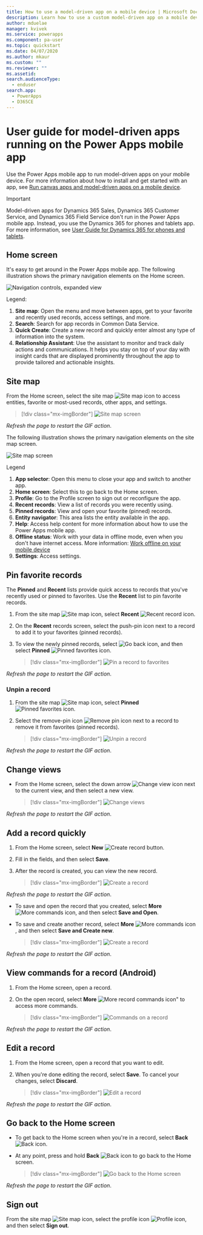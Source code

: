 ```yaml
---
title: How to use a model-driven app on a mobile device | Microsoft Docs
description: Learn how to use a custom model-driven app on a mobile device.
author: mduelae
manager: kvivek
ms.service: powerapps
ms.component: pa-user
ms.topic: quickstart
ms.date: 04/07/2020
ms.author: mkaur
ms.custom: ""
ms.reviewer: ""
ms.assetid: 
search.audienceType: 
  - enduser
search.app: 
  - PowerApps
  - D365CE
---
```

# User guide for model-driven apps running on the Power Apps mobile app

Use the Power Apps mobile app to run model-driven apps on your mobile device. For more information about how to install and get started with an app, see [Run canvas apps and model-driven apps on a mobile device](run-canvas-and-model-apps-on-mobile.md).

> [!IMPORTANT]
> Model-driven apps for Dynamics 365 Sales, Dynamics 365 Customer Service, and Dynamics 365 Field Service<!--For sure this list doesn't include Dynamics 365 Marketing, and Dynamics 365 Project Service Automation? That's the list of model-driven apps according to the Dynamics Style Guide.--> don't run in the Power Apps mobile app. Instead, you use the Dynamics 365 for phones and tablets app. For more information, see [User Guide for Dynamics 365 for phones and tablets](https://docs.microsoft.com/dynamics365/mobile-app/dynamics-365-phones-tablets-users-guide).

## Home screen 

It's easy to get around in the Power Apps mobile app. The following illustration shows the primary navigation elements on the Home screen. 

![Navigation controls, expanded view](media/home_screen_iphone.png "Navigation controls, expanded view")

Legend:

1. **Site map**: Open the menu and move between apps, get to your favorite and recently used records, access settings, and more.
2. **Search**: Search for app records in Common Data Service.
3. **Quick Create**: Create a new record and quickly enter almost any type of information into the system.
4. **Relationship Assistant**: Use the assistant to monitor and track daily actions and communications. It helps you stay on top of your day with insight cards that are displayed prominently throughout the app to provide tailored and actionable insights.

## Site map 

From the Home screen, select the site map ![Site map icon](media/pa_mobile_sitemap_icon.png "Site map icon") to access entities, favorite or most-used records, other apps, and settings.

 
   > [!div class="mx-imgBorder"]
   > ![Site map screen](media/go_to_sitemap_iphone.gif "This image demonstrates how to get to the site map screen")
   
 *Refresh the page to restart the GIF action*.

The following illustration shows the primary navigation elements on the site map screen. 

![Site map screen](media/site_map_iphone.png "Site map screen")

Legend

1. **App selector**: Open this menu to close your app and switch to another app.
2. **Home screen**: Select this to go back to the Home screen.
3. **Profile**: Go to the Profile screen to sign out or reconfigure the app. 
4. **Recent records**: View a list of records you were recently using. 
5. **Pinned records**: View and open your favorite (pinned) records. 
6. **Entity navigator**: This area lists the entity available in the app.
7. **Help**: Access help content for more information about how to use the Power Apps mobile app.
8. **Offline status**: Work with your data in offline mode, even when you don't have internet access. More information: [Work offline on your mobile device](https://docs.microsoft.com/dynamics365/mobile-app/work-in-offline-mode)
9. **Settings**: Access settings.

## Pin favorite records

The **Pinned** and **Recent** lists provide quick access to records that you've recently used or pinned to favorites. Use the **Recent** list to pin favorite records.  

1. From the site map ![Site map icon](media/pa_mobile_sitemap_icon.png "Site map icon"), select **Recent** ![Recent record icon](media/pa_mobile_recent_icon.png "Recent records icon").

2. On the **Recent** records screen, select the push-pin icon next to a record to add it to your favorites (pinned records).

3. To view the newly pinned records, select ![Go back icon](media/mobile_go_back_icon.png "Go back icon"), and then select **Pinned** ![Pinned favorites icon](media/mobile_pinned_favs_icon.png "Pinned favorites icon").


   > [!div class="mx-imgBorder"]
   > ![Pin a record to favorites](media/pin_favs.gif "This image demonstrates how to pin favorite records")
   
*Refresh the page to restart the GIF action*.

### Unpin a record

1. From the site map ![Site map icon](media/pa_mobile_sitemap_icon.png "Site map icon"), select **Pinned** ![Pinned favorites icon](media/mobile_pinned_favs_icon.png "Pinned favorites icon").

2. Select the remove-pin icon ![Remove pin icon](media/pa_mobile_remove_pin_icon.png "Remove pin icon") next to a record to remove it from favorites (pinned records).


   > [!div class="mx-imgBorder"]
   > ![Unpin a record](media/unpin_favs.gif "This image demonstrates how to unpin a record")
   
*Refresh the page to restart the GIF action*.

## Change views

- From the Home screen, select the down arrow ![Change view icon](media/mobile_view_selector_icon.png "Change view icon") next to the current view, and then select a new view.


   > [!div class="mx-imgBorder"]
   > ![Change views](media/change_views_iphone.gif "This image demonstrates how to select a different view")

*Refresh the page to restart the GIF action*.

## Add a record quickly

1. From the Home screen, select **New** ![Create record button](media/create-record-button.png "Create record button").
2. Fill in the fields, and then select **Save**.
3. After the record is created, you can view the new record. 

   > [!div class="mx-imgBorder"]
   > ![Create a record](media/pamobile_add_record.gif "This image demonstrates how create a new record")

*Refresh the page to restart the GIF action*.

-  To save and open the record that you created, select **More** ![More commands icon](media/pa_mobile_more_commands_icon.png "More commnads icon"), and then select **Save and Open**.

- To save and create another record, select **More** ![More commands icon](media/pa_mobile_more_commands_icon.png "More commands icon"), and then select **Save and Create new**.

   > [!div class="mx-imgBorder"]
   > ![Create a record](media/pa_mobile_save_create_new.gif "This image demonstrates how to save a record and open it or save and create a new record")

*Refresh the page to restart the GIF action*.

## View commands for a record (Android)

1. From the Home screen, open a record.
2. On the open record, select **More** ![More record commands icon"](media/access_record_commands_icon.png "More record commands icon") to access more commands.

   > [!div class="mx-imgBorder"]
   > ![Commands on a record](media/pa_mobile_view_record_commands.gif "This image demonstrates how to access more commands on a record")

*Refresh the page to restart the GIF action*.

## Edit a record

1. From the Home screen, open a record that you want to edit. 
2. When you're done editing the record, select **Save**. To cancel your changes, select **Discard**.

   > [!div class="mx-imgBorder"]
   > ![Edit a record](media/save_on_iphone.gif "This image demonstrates how to edit and then save a record")

*Refresh the page to restart the GIF action*.

## Go back to the Home screen

- To get back to the Home screen when you're in a record, select **Back** ![Back icon](media/pa_mobile_back_icon.png "Back icon").
- At any point, press and hold **Back** ![Back icon](media/pa_mobile_back_icon.png "Back icon") to go back to the Home screen. 

   > [!div class="mx-imgBorder"]
   > ![Go back to the Home screen](media/go_back_home.gif "This image demonstrates how to go back to the home screen by pressing and holding the back icon")

*Refresh the page to restart the GIF action*.

## Sign out

From the site map ![Site map icon](media/pa_mobile_sitemap_icon.png "Site map icon"), select the profile icon ![Profile icon](media/profile_icon.png "Site map icon"), and then select **Sign out**.
